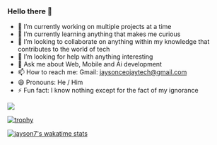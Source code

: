 ### Hello there 👋



- 🔭 I’m currently working on multiple projects at a time
- 🌱 I’m currently learning anything that makes me curious
- 👯 I’m looking to collaborate on anything within my knowledge that contributes to the world of tech
- 🤔 I’m looking for help with anything interesting 
- 💬 Ask me about Web, Mobile and Ai development 
- 📫 How to reach me: Gmail: jaysonceojaytech@gmail.com 
- 😄 Pronouns: He / Him
- ⚡ Fun fact: I know nothing except for the fact of my ignorance

![](https://komarev.com/ghpvc/?username=your-github-username&color=green)

[![trophy](https://github-profile-trophy.vercel.app/?jayson7=ryo-ma&theme=onedark)](https://github.com/ryo-ma/github-profile-trophy)


[![jayson7's wakatime stats](https://github-readme-stats.vercel.app/api/wakatime?username=jayson7)](https://github.com/anuraghazra/github-readme-stats)

